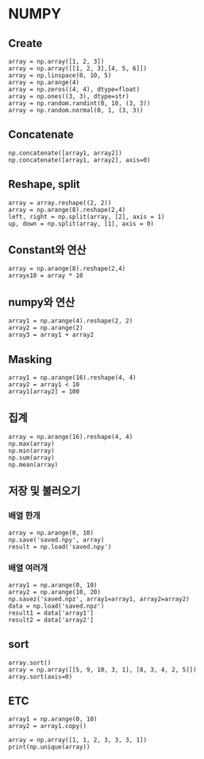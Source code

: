 # NUMPY

## Create

    array = np.array([1, 2, 3])
    array = np.array([[1, 2, 3],[4, 5, 6]])
    array = np.linspace(0, 10, 5)
    array = np.arange(4)
    array = np.zeros((4, 4), dtype=float)
    array = np.ones((3, 3), dtype=str)
    array = np.random.randint(0, 10, (3, 3))
    array = np.random.normal(0, 1, (3, 3))

## Concatenate

    np.concatenate([array1, array2])
    np.concatenate([array1, array2], axis=0)

## Reshape, split

    array = array.reshape((2, 2))
    array = np.arange(8).reshape(2,4)
    left, right = np.split(array, [2], axis = 1)
    up, down = np.split(array, [1], axis = 0)

## Constant와 연산

    array = np.arange(8).reshape(2,4)
    arrayx10 = array * 10

## numpy와 연산

    array1 = np.arange(4).reshape(2, 2)
    array2 = np.arange(2)
    array3 = array1 + array2

## Masking

    array1 = np.arange(16).reshape(4, 4)
    array2 = array1 < 10
    array1[array2] = 100

## 집계

    array = np.arange(16).reshape(4, 4)
    np.max(array)
    np.min(array)
    np.sum(array)
    np.mean(array)

## 저장 및 불러오기

### 배열 한개

    array = np.arange(0, 10)
    np.save('saved.npy', array)
    result = np.load('saved.npy')

### 배열 여러개

    array1 = np.arange(0, 10)
    array2 = np.arange(10, 20)
    np.savez('saved.npz', array1=array1, array2=array2)
    data = np.load('saved.npz')
    result1 = data['array1']
    result2 = data['array2']

## sort

    array.sort()
    array = np.array([[5, 9, 10, 3, 1], [8, 3, 4, 2, 5]])
    array.sort(axis=0)

## ETC

    array1 = np.arange(0, 10)
    array2 = array1.copy()

    array = np.array([1, 1, 2, 3, 3, 3, 1])
    print(np.unique(array))
